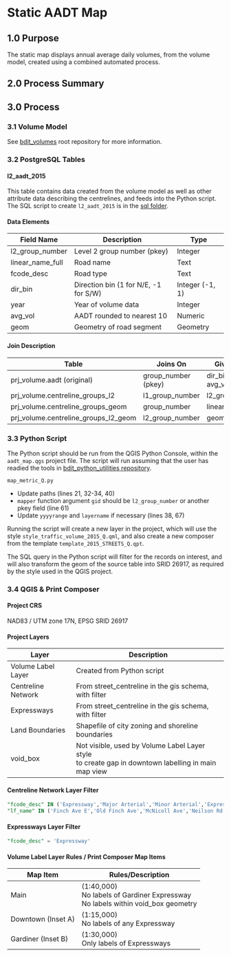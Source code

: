 # Static AADT Map

## 1.0 Purpose
The static map displays annual average daily volumes, from the volume model, created using a combined automated process.

## 2.0 Process Summary
[](flowdiagram.PNG)

## 3.0 Process
### 3.1 Volume Model
See [bdit_volumes](https://github.com/CityofToronto/bdit_volumes/) root repository for more information. 

### 3.2 PostgreSQL Tables
#### l2_aadt_2015
This table contains data created from the volume model as well as other attribute data describing the centrelines, and feeds into the Python script. The SQL script to create `l2_aadt_2015` is in the [sql folder](sql/).

#### Data Elements
Field Name|Description|Type
----------|-----------|----
l2_group_number|Level 2 group number (pkey)|Integer
linear_name_full|Road name|Text
fcode_desc|Road type|Text
dir_bin|Direction bin (1 for N/E, -1 for S/W)|Integer (-1, 1)
year|Year of volume data|Integer
avg_vol|AADT rounded to nearest 10|Numeric
geom|Geometry of road segment|Geometry

#### Join Description
Table|Joins On|Gives Fields
-----|--------|------------
prj_volume.aadt (original)|group_number (pkey)|dir_bin, year, avg_vol
prj_volume.centreline_groups_l2|l1_group_number|l2_group_number
prj_volume.centreline_groups_geom|group_number|linear_name_full
prj_volume.centreline_groups_l2_geom|l2_group_number|geom

### 3.3 Python Script
The Python script should be run from the QGIS Python Console, within the `aadt_map.qgs` project file. The script will run assuming that the user has readied the tools in [bdit_python_utilities repository](https://github.com/CityofToronto/bdit_python_utilities). 

`map_metric_Q.py`
 - Update paths (lines 21, 32-34, 40)
 - `mapper` function argument `gid` should be `l2_group_number` or another pkey field (line 61)
 - Update `yyyyrange` and `layername` if necessary (lines 38, 67)

Running the script will create a new layer in the project, which will use the style `style_traffic_volume_2015_Q.qml`, and also create a new composer from the template `template_2015_STREETS_Q.qpt`. 

The SQL query in the Python script will filter for the records on interest, and will also transform the geom of the source table into SRID 26917, as required by the style used in the QGIS project. 


### 3.4 QGIS & Print Composer
#### Project CRS
NAD83 / UTM zone 17N, EPSG SRID 26917

#### Project Layers
Layer|Description
-----|-----------
Volume Label Layer|Created from Python script
Centreline Network|From street_centreline in the gis schema, with filter
Expressways|From street_centreline in the gis schema, with filter
Land Boundaries|Shapefile of city zoning and shoreline boundaries
void_box|Not visible, used by Volume Label Layer style <br>to create gap in downtown labelling in main map view

#### Centreline Network Layer Filter
```SQL
"fcode_desc" IN ('Expressway','Major Arterial','Minor Arterial','Expressway Ramp') OR
"lf_name" IN ('Finch Ave E','Old Finch Ave','McNicoll Ave','Neilson Rd','Morningside Ave','Staines Rd','Sewell''s Rd','Meadowvale Rd','Plug Hat Rd','Beare Rd','Reesor Rd')
```

#### Expressways Layer Filter
```SQL
"fcode_desc" = 'Expressway'
```

#### Volume Label Layer Rules / Print Composer Map Items
Map Item|Rules/Description
--------|-----------------
Main|(1:40,000)<br>No labels of Gardiner Expressway<br>No labels within void_box geometry
Downtown (Inset A)|(1:15,000)<br>No labels of any Expressway
Gardiner (Inset B)|(1:30,000)<br>Only labels of Expressways

